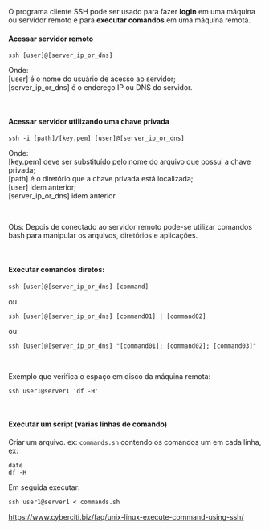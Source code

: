 O programa cliente SSH pode ser usado para fazer **login** em uma máquina ou servidor remoto e para **executar comandos** em uma máquina remota.


#### Acessar servidor remoto
```
ssh [user]@[server_ip_or_dns]
```
Onde:  
[user] é o nome do usuário de acesso ao servidor;  
[server_ip_or_dns] é o endereço IP ou DNS do servidor.  
  
<br>

#### Acessar servidor utilizando uma chave privada
```
ssh -i [path]/[key.pem] [user]@[server_ip_or_dns]
```
Onde:  
[key.pem] deve ser substituído pelo nome do arquivo que possui a chave privada;   
[path] é o diretório que a chave privada está localizada;    
[user] idem anterior;    
[server_ip_or_dns] idem anterior.    

<br>

Obs: Depois de conectado ao servidor remoto pode-se utilizar comandos bash para manipular os arquivos, diretórios e aplicações.  

<br>

#### Executar comandos diretos:
```
ssh [user]@[server_ip_or_dns] [command]
```
ou
```
ssh [user]@[server_ip_or_dns] [command01] | [command02]
```
ou
```
ssh [user]@[server_ip_or_dns] "[command01]; [command02]; [command03]"
```
<br>

Exemplo que verifica o espaço em disco da máquina remota:
```
ssh user1@server1 'df -H'
```

<br>

#### Executar um script (varias linhas de comando)
Criar um arquivo. ex: `commands.sh` contendo os comandos um em cada linha, ex: 
```
date
df -H
```
Em seguida executar:
```
ssh user1@server1 < commands.sh
```


<https://www.cyberciti.biz/faq/unix-linux-execute-command-using-ssh/>
